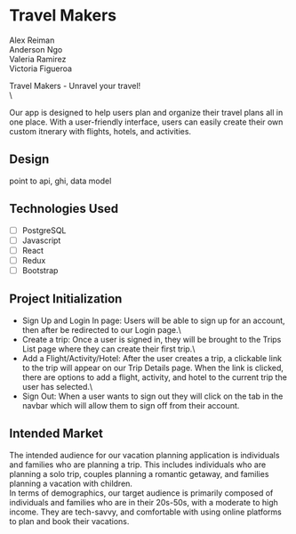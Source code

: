 # Travel Makers

Alex Reiman\
Anderson Ngo\
Valeria Ramirez\
Victoria Figueroa

Travel Makers - Unravel your travel!\
\

Our app is designed to help users plan and organize their travel plans all in one place. With a user-friendly interface, users can easily create their own custom itnerary with flights, hotels, and activities.

## Design

point to api, ghi, data model

## Technologies Used

* [ ] PostgreSQL
* [ ] Javascript
* [ ] React
* [ ] Redux
* [ ] Bootstrap

## Project Initialization


* Sign Up and Login In page: Users will be able to sign up for an account, then after be redirected to our Login page.\
* Create a trip: Once a user is signed in, they will be brought to the Trips List page where they can create their first trip.\
* Add a Flight/Activity/Hotel: After the user creates a trip, a clickable link to the trip will appear on our Trip Details page. When the link is clicked, there are options to add a flight, activity, and hotel to the current trip the user has selected.\
* Sign Out: When a user wants to sign out they will click on the tab in the navbar which will allow them to sign off from their account.

## Intended Market

The intended audience for our vacation planning application is individuals and families who are planning a trip. This includes individuals who are planning a solo trip, couples planning a romantic getaway, and families planning a vacation with children.\
In terms of demographics, our target audience is primarily composed of individuals and families who are in their 20s-50s, with a moderate to high income. They are tech-savvy, and comfortable with using online platforms to plan and book their vacations.
